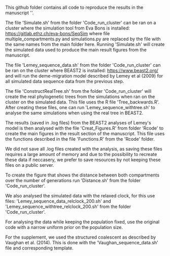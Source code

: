 This github folder contains all code to reproduce the results in the manuscript ''. 

The file 'Simulate.sh' from the folder 'Code_run_cluster' can be ran on a cluster where the simulation tool from Eva Bons is installed: https://gitlab.ethz.ch/eva-bons/SeqSim where file multiple_compartments.py and simulations.py are replaced by the file with the same names from the main folder here. 
Running 'Simulate.sh' will create the simulated data used to produce the main result figures from the manuscript. 

The file 'Lemey_sequence_data.sh' from the folder 'Code_run_cluster' can be ran on the cluster where BEAST2 is installed: https://www.beast2.org/ and will run the deme-migration model described by Lemey et al (2009) for all simulated data sequence data from the previous step. 

The file 'ConstructRealTree.sh' from the folder 'Code_run_cluster' will create the real phylogenetic trees from the simulations when ran on the cluster on the simulated data. This file uses the R file 'Tree_backwards.R'.  
After creating these files, one can run 'Lemey_sequence_withtree.sh' to analyse the same simulations when using the real tree in BEAST2.

The results (saved in .log files) from the BEAST2 analyses of Lemey's model is then analysed with the file 'Creat_Figures.R' from folder 'Rcode' to create the main figures in the result section of the manuscript. This file uses the functions described in the file 'Functions.R' from the 'Rcode' folder. 

We did not save all .log files created with the analysis, as saving these files requires a large amount of memory and due to the possibility to recreate these data if neccasery, we prefer to save resources by not keeping these files on a public server. 

To create the figure that shows the distance between both compartments over the number of generations run 'Distance.sh' from the folder 'Code_run_cluster'. 

We also analysed the simulated data with the relaxed clock, for this use files: 'Lemey_sequence_data_relclock_200.sh' and 'Lemey_sequence_withtree_relclock_200.sh' from the folder 'Code_run_cluster'. 

For analysing the data while keeping the population fixed, use the original code with a narrow uniform prior on the population size. 

For the supplement, we used the structured coalescent as described by Vaughan et al. (2014). This is done with the 'Vaughan_sequence_data.sh' file and corresponding template. 

